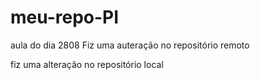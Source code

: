 # meu-repo-PI
aula do dia 2808
Fiz uma auteração no repositório remoto

fiz uma alteração no repositório local
